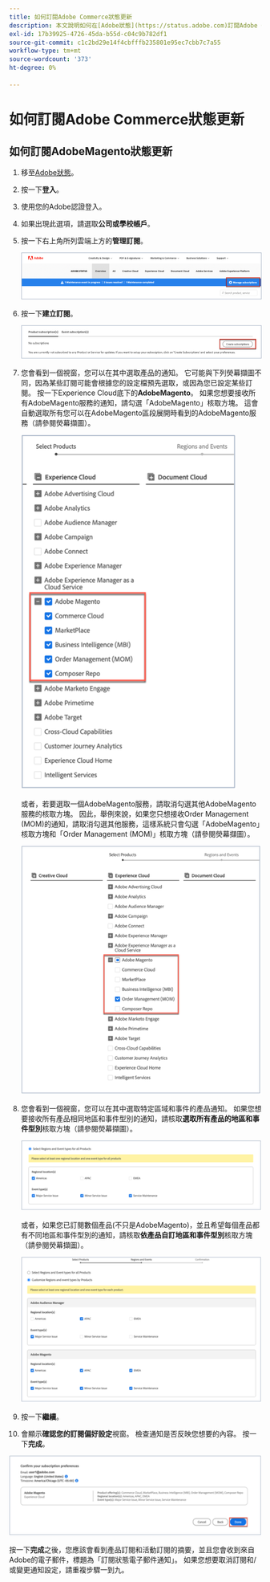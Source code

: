 ```yaml
---
title: 如何訂閱Adobe Commerce狀態更新
description: 本文說明如何在[Adobe狀態](https://status.adobe.com)訂閱Adobe Commerce狀態，以取得狀態警示、更新以及有關任何重大中斷或維護的資訊。
exl-id: 17b39925-4726-45da-b55d-c04c9b782df1
source-git-commit: c1c2bd29e14f4cbfffb235801e95ec7cbb7c7a55
workflow-type: tm+mt
source-wordcount: '373'
ht-degree: 0%

---
```


# 如何訂閱Adobe Commerce狀態更新

## 如何訂閱AdobeMagento狀態更新

1. 移至[Adobe狀態](https://status.adobe.com)。
1. 按一下&#x200B;**登入**。
1. 使用您的Adobe認證登入。
1. 如果出現此選項，請選取&#x200B;**公司或學校帳戶**。
1. 按一下右上角所列雲端上方的&#x200B;**管理訂閱**。

   ![adobe_status_manage_subscriptions.png](assets/adobe_status_manage_subscriptions.png)
1. 按一下&#x200B;**建立訂閱**。

   ![create-subscription-adobe-status.png](assets/create-subscription-adobe-status.png)
1. 您會看到一個視窗，您可以在其中選取產品的通知。 它可能與下列熒幕擷圖不同，因為某些訂閱可能會根據您的設定檔預先選取，或因為您已設定某些訂閱。 按一下Experience Cloud底下的&#x200B;**AdobeMagento**。 如果您想要接收所有AdobeMagento服務的通知，請勾選「AdobeMagento」核取方塊。 這會自動選取所有您可以在AdobeMagento區段展開時看到的AdobeMagento服務（請參閱熒幕擷圖）。

   ![subscribe_to_all_adobe_magento_services_notifications.png](assets/adobe_magento_all_services_notification.png)

   或者，若要選取一個AdobeMagento服務，請取消勾選其他AdobeMagento服務的核取方塊。 因此，舉例來說，如果您只想接收Order Management (MOM)的通知，請取消勾選其他服務，這樣系統只會勾選「AdobeMagento」核取方塊和「Order Management (MOM)」核取方塊（請參閱熒幕擷圖）。

   ![subscribe_to_one adobe_magento_service_notification.png](assets/adobe_magento_one_service_subscription.png)
1. 您會看到一個視窗，您可以在其中選取特定區域和事件的產品通知。 如果您想要接收所有產品相同地區和事件型別的通知，請核取&#x200B;**選取所有產品的地區和事件型別**&#x200B;核取方塊（請參閱熒幕擷圖）。

   ![select_adobe_notifications_by_regions_and_events.png](assets/adobe_notifications_regions_events.png)

   或者，如果您已訂閱數個產品(不只是AdobeMagento)，並且希望每個產品都有不同地區和事件型別的通知，請核取&#x200B;**依產品自訂地區和事件型別**&#x200B;核取方塊（請參閱熒幕擷圖）。

   ![select_adobe_notifications_for_different_regions_and_events_by_product.png](assets/adobe_region_events_notifications_custom.png)
1. 按一下&#x200B;**繼續**。
1. 會顯示&#x200B;**確認您的訂閱偏好設定**&#x200B;視窗。 檢查通知是否反映您想要的內容。 按一下&#x200B;**完成**。

![subscription_to_adobe_magento_notifications_confirmed.png](assets/adobe_status_notification_done.png)

按一下&#x200B;**完成**&#x200B;之後，您應該會看到產品訂閱和活動訂閱的摘要，並且您會收到來自Adobe的電子郵件，標題為「訂閱狀態電子郵件通知」。 如果您想要取消訂閱和/或變更通知設定，請重複步驟一到九。
